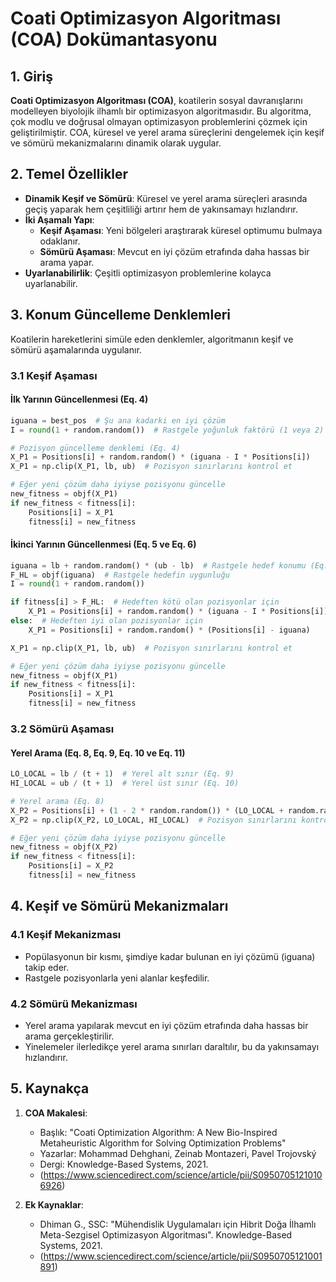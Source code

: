 # **Coati Optimizasyon Algoritması (COA) Dokümantasyonu**

## **1. Giriş**
**Coati Optimizasyon Algoritması (COA)**, koatilerin sosyal davranışlarını modelleyen biyolojik ilhamlı bir optimizasyon algoritmasıdır. Bu algoritma, çok modlu ve doğrusal olmayan optimizasyon problemlerini çözmek için geliştirilmiştir. COA, küresel ve yerel arama süreçlerini dengelemek için keşif ve sömürü mekanizmalarını dinamik olarak uygular.

## **2. Temel Özellikler**
- **Dinamik Keşif ve Sömürü**: Küresel ve yerel arama süreçleri arasında geçiş yaparak hem çeşitliliği artırır hem de yakınsamayı hızlandırır.
- **İki Aşamalı Yapı**:
  - **Keşif Aşaması**: Yeni bölgeleri araştırarak küresel optimumu bulmaya odaklanır.
  - **Sömürü Aşaması**: Mevcut en iyi çözüm etrafında daha hassas bir arama yapar.
- **Uyarlanabilirlik**: Çeşitli optimizasyon problemlerine kolayca uyarlanabilir.

## **3. Konum Güncelleme Denklemleri**
Koatilerin hareketlerini simüle eden denklemler, algoritmanın keşif ve sömürü aşamalarında uygulanır.

### **3.1 Keşif Aşaması**
#### İlk Yarının Güncellenmesi (Eq. 4)
```python
iguana = best_pos  # Şu ana kadarki en iyi çözüm
I = round(1 + random.random())  # Rastgele yoğunluk faktörü (1 veya 2)

# Pozisyon güncelleme denklemi (Eq. 4)
X_P1 = Positions[i] + random.random() * (iguana - I * Positions[i])
X_P1 = np.clip(X_P1, lb, ub)  # Pozisyon sınırlarını kontrol et

# Eğer yeni çözüm daha iyiyse pozisyonu güncelle
new_fitness = objf(X_P1)
if new_fitness < fitness[i]:
    Positions[i] = X_P1
    fitness[i] = new_fitness
```

#### İkinci Yarının Güncellenmesi (Eq. 5 ve Eq. 6)
```python
iguana = lb + random.random() * (ub - lb)  # Rastgele hedef konumu (Eq. 5)
F_HL = objf(iguana)  # Rastgele hedefin uygunluğu
I = round(1 + random.random())

if fitness[i] > F_HL:  # Hedeften kötü olan pozisyonlar için
    X_P1 = Positions[i] + random.random() * (iguana - I * Positions[i])
else:  # Hedeften iyi olan pozisyonlar için
    X_P1 = Positions[i] + random.random() * (Positions[i] - iguana)

X_P1 = np.clip(X_P1, lb, ub)  # Pozisyon sınırlarını kontrol et

# Eğer yeni çözüm daha iyiyse pozisyonu güncelle
new_fitness = objf(X_P1)
if new_fitness < fitness[i]:
    Positions[i] = X_P1
    fitness[i] = new_fitness
```

### **3.2 Sömürü Aşaması**
#### Yerel Arama (Eq. 8, Eq. 9, Eq. 10 ve Eq. 11)
```python
LO_LOCAL = lb / (t + 1)  # Yerel alt sınır (Eq. 9)
HI_LOCAL = ub / (t + 1)  # Yerel üst sınır (Eq. 10)

# Yerel arama (Eq. 8)
X_P2 = Positions[i] + (1 - 2 * random.random()) * (LO_LOCAL + random.random() * (HI_LOCAL - LO_LOCAL))
X_P2 = np.clip(X_P2, LO_LOCAL, HI_LOCAL)  # Pozisyon sınırlarını kontrol et

# Eğer yeni çözüm daha iyiyse pozisyonu güncelle
new_fitness = objf(X_P2)
if new_fitness < fitness[i]:
    Positions[i] = X_P2
    fitness[i] = new_fitness
```

## **4. Keşif ve Sömürü Mekanizmaları**
### **4.1 Keşif Mekanizması**
- Popülasyonun bir kısmı, şimdiye kadar bulunan en iyi çözümü (iguana) takip eder.
- Rastgele pozisyonlarla yeni alanlar keşfedilir.

### **4.2 Sömürü Mekanizması**
- Yerel arama yapılarak mevcut en iyi çözüm etrafında daha hassas bir arama gerçekleştirilir.
- Yinelemeler ilerledikçe yerel arama sınırları daraltılır, bu da yakınsamayı hızlandırır.

## **5. Kaynakça**
1. **COA Makalesi**:
   - Başlık: "Coati Optimization Algorithm: A New Bio-Inspired Metaheuristic Algorithm for Solving Optimization Problems"
   - Yazarlar: Mohammad Dehghani, Zeinab Montazeri, Pavel Trojovský
   - Dergi: Knowledge-Based Systems, 2021.
   - (https://www.sciencedirect.com/science/article/pii/S09507051210106926)

2. **Ek Kaynaklar**:
   - Dhiman G., SSC: "Mühendislik Uygulamaları için Hibrit Doğa İlhamlı Meta-Sezgisel Optimizasyon Algoritması". Knowledge-Based Systems, 2021.
   - (https://www.sciencedirect.com/science/article/pii/S0950705121001891)
